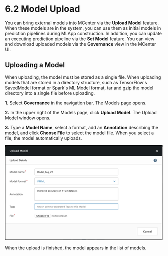 6.2 Model Upload
================

You can bring external models into MCenter via the **Upload Model**
feature. When these models are in the system, you can use them as initial models
in prediction pipelines during MLApp construction. In addition, you can
update an executing prediction pipeline via the **Set Model**
feature. You can view and download uploaded models via the
**Governance** view in the MCenter UI.

Uploading a Model
-----------------

When uploading, the model must be stored as a single file. When uploading models that are stored in a directory structure, such as TensorFlow's SavedModel format or Spark's ML Model format,
tar and gzip the model directory into a single file before uploading.

**1.** Select **Governance** in the navigation bar. The Models page opens.

**2.** In the upper right of the Models page, click **Upload
Model**. The Upload Model window opens.

**3.** Type a **Model Name**, select a
format, add an **Annotation** describing the model, and click **Choose
File** to select the model file. When you select a file, the model
automatically uploads.

![](./images/6/2/media/image3.png)

When the upload is finished, the model appears in the list of models.
